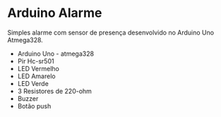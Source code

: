 Arduino Alarme
=========

Simples alarme com sensor de presença desenvolvido no Arduino Uno Atmega328.

- Arduino Uno - atmega328
- Pir Hc-sr501
- LED Vermelho
- LED Amarelo
- LED Verde
- 3 Resistores de 220-ohm
- Buzzer
- Botão push
